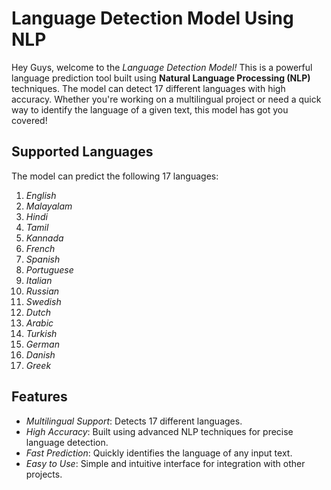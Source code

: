 # Language Detection Model Using NLP

Hey Guys, welcome to the *Language Detection Model!* This is a powerful language prediction tool built using **Natural Language Processing (NLP)** techniques. The model can detect 17 different languages with high accuracy. Whether you're working on a multilingual project or need a quick way to identify the language of a given text, this model has got you covered!

## Supported Languages

The model can predict the following 17 languages:

1. *English*
2. *Malayalam*
3. *Hindi*
4. *Tamil*
5. *Kannada*
6. *French*
7. *Spanish*
8. *Portuguese*
9. *Italian*
10. *Russian*
11. *Swedish*
12. *Dutch*
13. *Arabic*
14. *Turkish*
15. *German*
16. *Danish*
17. *Greek*

## Features

- *Multilingual Support*: Detects 17 different languages.
- *High Accuracy*: Built using advanced NLP techniques for precise language detection.
- *Fast Prediction*: Quickly identifies the language of any input text.
- *Easy to Use*: Simple and intuitive interface for integration with other projects.
